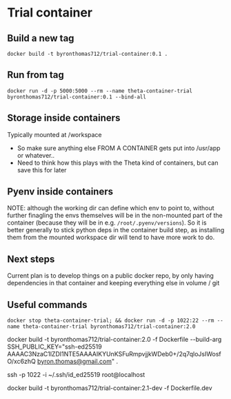 # Trial container

## Build a new tag

```
docker build -t byronthomas712/trial-container:0.1 .
```

## Run from tag

```
docker run -d -p 5000:5000 --rm --name theta-container-trial byronthomas712/trial-container:0.1 --bind-all
```

## Storage inside containers

Typically mounted at /workspace

- So make sure anything else FROM A CONTAINER gets put into /usr/app or whatever..
- Need to think how this plays with the Theta kind of containers, but can save this for later

## Pyenv inside containers

NOTE: although the working dir can define which env to point to, without further finagling the envs themselves
will be in the non-mounted part of the container (because they will be in e.g. `/root/.pyenv/versions`).
So it is better generally to stick python deps in the container build step, as installing them from the mounted
workspace dir will tend to have more work to do.

## Next steps

Current plan is to develop things on a public docker repo, by only having dependencies in that container and keeping
everything else in volume / git

## Useful commands

```
docker stop theta-container-trial; && docker run -d -p 1022:22 --rm --name theta-container-trial byronthomas712/trial-container:2.0
```

docker build -t byronthomas712/trial-container:2.0 -f Dockerfile --build-arg SSH_PUBLIC_KEY="ssh-ed25519 AAAAC3NzaC1lZDI1NTE5AAAAIKYUnKSFuRmpvjjkWDeb0+/2q7qloJsIWosfO/xc6zhQ byron.thomas@gmail.com" .

ssh -p 1022 -i ~/.ssh/id_ed25519 root@localhost

docker build -t byronthomas712/trial-container:2.1-dev -f Dockerfile.dev
